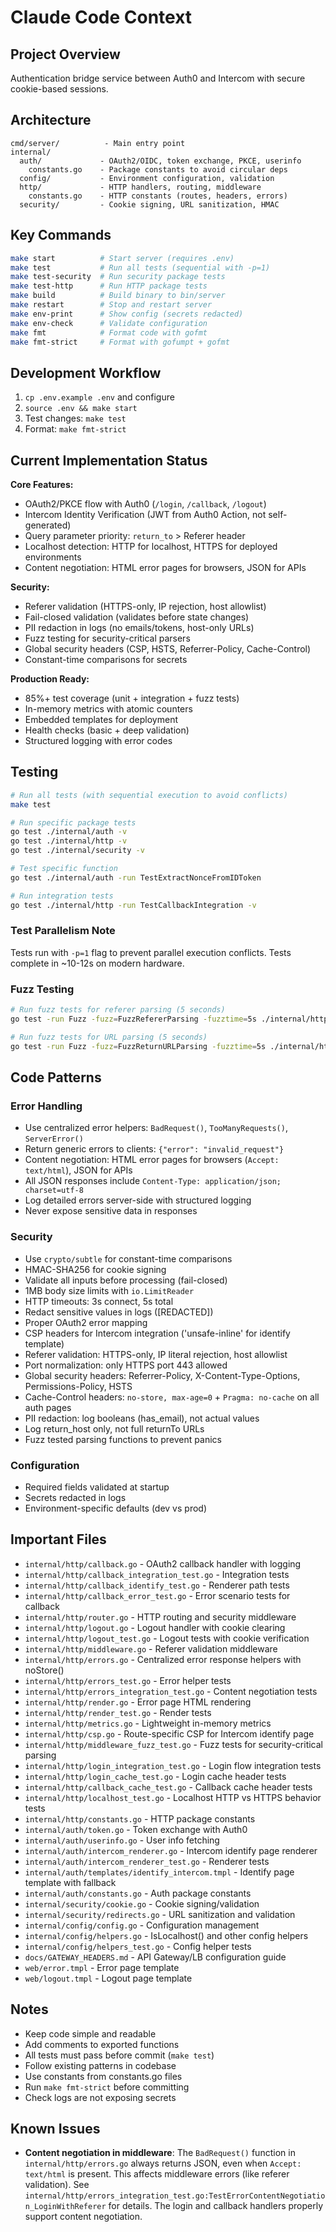 # Claude Code Context

## Project Overview
Authentication bridge service between Auth0 and Intercom with secure cookie-based sessions.

## Architecture
```
cmd/server/          - Main entry point
internal/
  auth/             - OAuth2/OIDC, token exchange, PKCE, userinfo
    constants.go    - Package constants to avoid circular deps
  config/           - Environment configuration, validation
  http/             - HTTP handlers, routing, middleware
    constants.go    - HTTP constants (routes, headers, errors)
  security/         - Cookie signing, URL sanitization, HMAC
```

## Key Commands
```bash
make start          # Start server (requires .env)
make test           # Run all tests (sequential with -p=1)
make test-security  # Run security package tests
make test-http      # Run HTTP package tests
make build          # Build binary to bin/server
make restart        # Stop and restart server
make env-print      # Show config (secrets redacted)
make env-check      # Validate configuration
make fmt            # Format code with gofmt
make fmt-strict     # Format with gofumpt + gofmt
```

## Development Workflow
1. `cp .env.example .env` and configure
2. `source .env && make start`
3. Test changes: `make test`
4. Format: `make fmt-strict`

## Current Implementation Status

**Core Features:**
- OAuth2/PKCE flow with Auth0 (`/login`, `/callback`, `/logout`)
- Intercom Identity Verification (JWT from Auth0 Action, not self-generated)
- Query parameter priority: `return_to` > Referer header
- Localhost detection: HTTP for localhost, HTTPS for deployed environments
- Content negotiation: HTML error pages for browsers, JSON for APIs

**Security:**
- Referer validation (HTTPS-only, IP rejection, host allowlist)
- Fail-closed validation (validates before state changes)
- PII redaction in logs (no emails/tokens, host-only URLs)
- Fuzz testing for security-critical parsers
- Global security headers (CSP, HSTS, Referrer-Policy, Cache-Control)
- Constant-time comparisons for secrets

**Production Ready:**
- 85%+ test coverage (unit + integration + fuzz tests)
- In-memory metrics with atomic counters
- Embedded templates for deployment
- Health checks (basic + deep validation)
- Structured logging with error codes

## Testing
```bash
# Run all tests (with sequential execution to avoid conflicts)
make test

# Run specific package tests
go test ./internal/auth -v
go test ./internal/http -v
go test ./internal/security -v

# Test specific function
go test ./internal/auth -run TestExtractNonceFromIDToken

# Run integration tests
go test ./internal/http -run TestCallbackIntegration -v
```

### Test Parallelism Note
Tests run with `-p=1` flag to prevent parallel execution conflicts.
Tests complete in ~10-12s on modern hardware.

### Fuzz Testing
```bash
# Run fuzz tests for referer parsing (5 seconds)
go test -run Fuzz -fuzz=FuzzRefererParsing -fuzztime=5s ./internal/http

# Run fuzz tests for URL parsing (5 seconds)
go test -run Fuzz -fuzz=FuzzReturnURLParsing -fuzztime=5s ./internal/http
```

## Code Patterns

### Error Handling
- Use centralized error helpers: `BadRequest()`, `TooManyRequests()`, `ServerError()`
- Return generic errors to clients: `{"error": "invalid_request"}`
- Content negotiation: HTML error pages for browsers (`Accept: text/html`), JSON for APIs
- All JSON responses include `Content-Type: application/json; charset=utf-8`
- Log detailed errors server-side with structured logging
- Never expose sensitive data in responses

### Security
- Use `crypto/subtle` for constant-time comparisons
- HMAC-SHA256 for cookie signing
- Validate all inputs before processing (fail-closed)
- 1MB body size limits with `io.LimitReader`
- HTTP timeouts: 3s connect, 5s total
- Redact sensitive values in logs ([REDACTED])
- Proper OAuth2 error mapping
- CSP headers for Intercom integration ('unsafe-inline' for identify template)
- Referer validation: HTTPS-only, IP literal rejection, host allowlist
- Port normalization: only HTTPS port 443 allowed
- Global security headers: Referrer-Policy, X-Content-Type-Options, Permissions-Policy, HSTS
- Cache-Control headers: `no-store, max-age=0` + `Pragma: no-cache` on all auth pages
- PII redaction: log booleans (has_email), not actual values
- Log return_host only, not full returnTo URLs
- Fuzz tested parsing functions to prevent panics

### Configuration
- Required fields validated at startup
- Secrets redacted in logs
- Environment-specific defaults (dev vs prod)

## Important Files
- `internal/http/callback.go` - OAuth2 callback handler with logging
- `internal/http/callback_integration_test.go` - Integration tests
- `internal/http/callback_identify_test.go` - Renderer path tests
- `internal/http/callback_error_test.go` - Error scenario tests for callback
- `internal/http/router.go` - HTTP routing and security middleware
- `internal/http/logout.go` - Logout handler with cookie clearing
- `internal/http/logout_test.go` - Logout tests with cookie verification
- `internal/http/middleware.go` - Referer validation middleware
- `internal/http/errors.go` - Centralized error response helpers with noStore()
- `internal/http/errors_test.go` - Error helper tests
- `internal/http/errors_integration_test.go` - Content negotiation tests
- `internal/http/render.go` - Error page HTML rendering
- `internal/http/render_test.go` - Render tests
- `internal/http/metrics.go` - Lightweight in-memory metrics
- `internal/http/csp.go` - Route-specific CSP for Intercom identify page
- `internal/http/middleware_fuzz_test.go` - Fuzz tests for security-critical parsing
- `internal/http/login_integration_test.go` - Login flow integration tests
- `internal/http/login_cache_test.go` - Login cache header tests
- `internal/http/callback_cache_test.go` - Callback cache header tests
- `internal/http/localhost_test.go` - Localhost HTTP vs HTTPS behavior tests
- `internal/http/constants.go` - HTTP package constants
- `internal/auth/token.go` - Token exchange with Auth0
- `internal/auth/userinfo.go` - User info fetching
- `internal/auth/intercom_renderer.go` - Intercom identify page renderer
- `internal/auth/intercom_renderer_test.go` - Renderer tests
- `internal/auth/templates/identify_intercom.tmpl` - Identify page template with fallback
- `internal/auth/constants.go` - Auth package constants
- `internal/security/cookie.go` - Cookie signing/validation
- `internal/security/redirects.go` - URL sanitization and validation
- `internal/config/config.go` - Configuration management
- `internal/config/helpers.go` - IsLocalhost() and other config helpers
- `internal/config/helpers_test.go` - Config helper tests
- `docs/GATEWAY_HEADERS.md` - API Gateway/LB configuration guide
- `web/error.tmpl` - Error page template
- `web/logout.tmpl` - Logout page template

## Notes
- Keep code simple and readable
- Add comments to exported functions
- All tests must pass before commit (`make test`)
- Follow existing patterns in codebase
- Use constants from constants.go files
- Run `make fmt-strict` before committing
- Check logs are not exposing secrets

## Known Issues
- **Content negotiation in middleware**: The `BadRequest()` function in `internal/http/errors.go` always returns JSON, even when `Accept: text/html` is present. This affects middleware errors (like referer validation). See `internal/http/errors_integration_test.go:TestErrorContentNegotiation_LoginWithReferer` for details. The login and callback handlers properly support content negotiation.